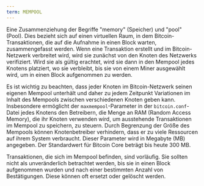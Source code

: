 ```yaml
---
term: MEMPOOL
---
```


Eine Zusammenziehung der Begriffe "memory" (Speicher) und "pool" (Pool). Dies bezieht sich auf einen virtuellen Raum, in dem Bitcoin-Transaktionen, die auf die Aufnahme in einen Block warten, zusammengefasst werden. Wenn eine Transaktion erstellt und im Bitcoin-Netzwerk verbreitet wird, wird sie zunächst von den Knoten des Netzwerks verifiziert. Wird sie als gültig erachtet, wird sie dann in den Mempool jedes Knotens platziert, wo sie verbleibt, bis sie von einem Miner ausgewählt wird, um in einen Block aufgenommen zu werden.

Es ist wichtig zu beachten, dass jeder Knoten im Bitcoin-Netzwerk seinen eigenen Mempool unterhält und daher zu jedem Zeitpunkt Variationen im Inhalt des Mempools zwischen verschiedenen Knoten geben kann. Insbesondere ermöglicht der `maxmempool`-Parameter in der `bitcoin.conf`-Datei jedes Knotens den Betreibern, die Menge an RAM (Random Access Memory), die ihr Knoten verwenden wird, um ausstehende Transaktionen im Mempool zu speichern, zu steuern. Durch Begrenzung der Größe des Mempools können Knotenbetreiber verhindern, dass er zu viele Ressourcen auf ihrem System verbraucht. Dieser Parameter wird in Megabyte (MB) angegeben. Der Standardwert für Bitcoin Core beträgt bis heute 300 MB.

Transaktionen, die sich im Mempool befinden, sind vorläufig. Sie sollten nicht als unveränderlich betrachtet werden, bis sie in einen Block aufgenommen wurden und nach einer bestimmten Anzahl von Bestätigungen. Diese können oft ersetzt oder gelöscht werden.